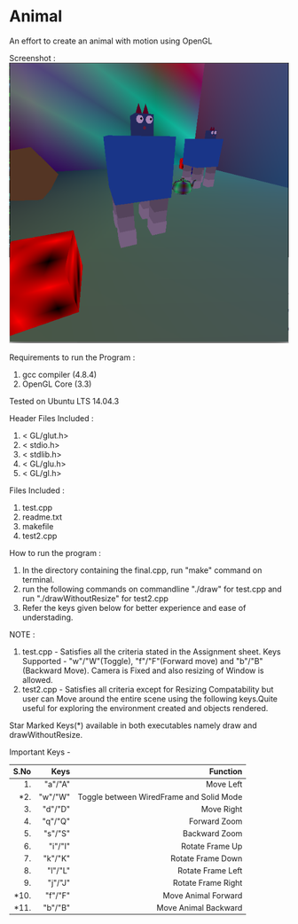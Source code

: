 # Animal
An effort to create an animal with motion using OpenGL

Screenshot :  
![alt text]( https://raw.githubusercontent.com/VarunWachaspati/animal/master/Animal.png "Animal")

Requirements to run the Program :  


1. gcc compiler (4.8.4)  
2. OpenGL Core (3.3)  

Tested on Ubuntu LTS 14.04.3  

Header Files Included :  


1. < GL/glut.h>
2. < stdio.h>
3. < stdlib.h>
4. < GL/glu.h>
5. < GL/gl.h>


Files Included :  

1. test.cpp
2. readme.txt
3. makefile
4. test2.cpp

How to run the program :  


1. In the directory containing the final.cpp, run "make" command on terminal.
2. run the following commands on commandline "./draw" for test.cpp and run "./drawWithoutResize" for test2.cpp
3. Refer the keys given below for better experience and ease of understading.

NOTE :   


1. test.cpp - Satisfies all the criteria stated in the Assignment sheet.   Keys Supported - "w"/"W"(Toggle), "f"/"F"(Forward move) and "b"/"B"(Backward Move).   Camera is Fixed and also resizing of Window is allowed.    
2. test2.cpp - Satisfies all criteria except for Resizing Compatability but user can Move around the entire scene using the following keys.Quite useful for exploring the environment created and objects rendered.  
 

Star Marked Keys(*) available in both executables namely draw and drawWithoutResize.  

Important Keys -   

|S.No|  Keys  | Function                                 |
----:|-------:|-----------------------------------------:|
| 1. |"a"/"A" | Move Left                                |
|*2. |"w"/"W" | Toggle between WiredFrame and Solid Mode |
| 3. |"d"/"D" | Move Right								               |
| 4. |"q"/"Q" | Forward Zoom                             |
| 5. |"s"/"S" | Backward Zoom                            |
| 6. |"i"/"I" | Rotate Frame Up                          |
| 7. |"k"/"K" | Rotate Frame Down                        |
| 8. |"l"/"L" | Rotate Frame Left                        |
| 9. |"j"/"J" | Rotate Frame Right                       |
|*10.|"f"/"F" | Move Animal Forward                      |
|*11.|"b"/"B" | Move Animal Backward                     |
